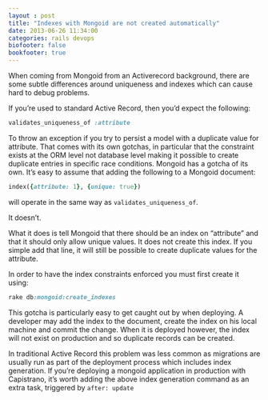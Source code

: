 ```yaml
---
layout : post
title: "Indexes with Mongoid are not created automatically"
date: 2013-06-26 11:34:00
categories: rails devops
biofooter: false
bookfooter: true
---
```


When coming from Mongoid from an Activerecord background, there are some
subtle differences around uniqueness and indexes which can cause hard to
debug problems.

If you’re used to standard Active Record, then you’d expect the following:

``` ruby
validates_uniqueness_of :attribute
```

To throw an exception if you try to persist a model with a duplicate value for attribute. That comes with its own gotchas, in particular that the constraint exists at the ORM level not database level making it possible to create duplicate entries in specific race conditions. Mongoid has a gotcha of its own. It’s easy to assume that adding the following to a Mongoid document:

``` ruby
index({attribute: 1}, {unique: true})
```

will operate in the same way as `validates_uniqueness_of`.

It doesn’t.

What it does is tell Mongoid that there should be an index on “attribute” and that it should only allow unique values. It does not create this index. If you simple add that line, it will still be possible to create duplicate values for the attribute.

In order to have the index constraints enforced you must first create it using:

``` ruby
rake db:mongoid:create_indexes
```

This gotcha is particularly easy to get caught out by when deploying. A developer may add the index to the document, create the index on his local machine and commit the change. When it is deployed however, the index will not exist on production and so duplicate records can be created.

In traditional Active Record this problem was less common as migrations are usually run as part of the deployment process which includes index generation. If you’re deploying a mongoid application in production with Capistrano, it’s worth adding the above index generation command as an extra task, triggered by `after: update`
